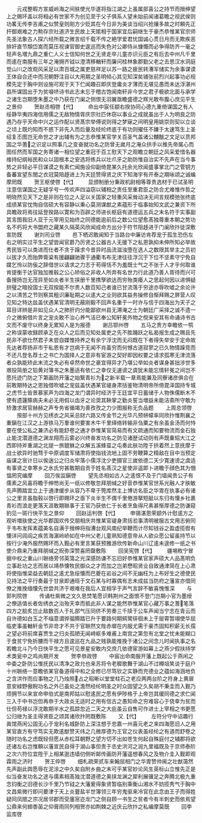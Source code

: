 <!-- { "loadSidebar": true } -->
　　元戎整暇方宣威岭海之间肤使光华遂将指江湖之上虽属部喜公之持节而搢绅望上之赐环盖以将相必有世家不为创见至于父子俱系人望未始前闻诸葛瞻之视武侯则功畧无传李吉甫之似赞皇则刚方少贬其在今日非为美谈当绍兴抢攘多故之时頼先正扞御艰难之力勲存宗社道济生民故上天隂相于国家宜后嗣继生于豪杰恭惟某官宗师先圣法象古人探六经所载之微言绍千载不传之絶学爱君忧国诚心贯日月而无欺疾恶排奸直节頽岱嵩而莫压视谏官御史逡巡而失色对公卿侍从慷慨而必争得防齐一毫之轻声名増九鼎之重仁人义士信知何世之无贤走卒儿童亦识元臣之有后去中州凡千里而逺在南服有三年之淹拥齐钺以澄清移輶轩而廉问桂林象郡勤父老之去思汉水洞庭觉山川之改观风采足以肃百城之属吏慈祥足以苏一路之疲民转漕军储实为余事谋谟王体自合还中而况朝野注目以大用期之圣明倾心其见知深矣铺张前烈兴起事功必规模先定于胸中则设施可观于天下伫闻趣召即庆登庸炎才薄而无堪见愚而未达浮湛州县所谋固出于为贫啜哜诗书此志未忘于稽古饱闻南轩非今世之君子极欲北面与承学之诸生岂期堕朱墨之中乃获在门阑之侧恨无羽翼亟瞻盛德之辉光敢布腹心庶见平生之景仰
　　贺赵丞相啓【代】
　　命出中宸任颛右揆协同心德九重倚谋国之有人绥静华夷四海信用儒之无敌物情胥庆宗社匹休窃以事业之成就虽出于人为明良之防遇乃存乎天命中兴之运作配以贤髙宗举傅说则得之梦寐之间明皇用姚崇则契以立谈之顷上既灼知而不惑下非先入而后量及经纶终底于有功则擢任不嫌于太速笃生上圣绍复丕图岂无命世之才出辅有为之志恭惟某官学关百圣气盖诸公黼黻之文足以贲邦国之华蓍之识足以照事几之变奋就功名之防曾无嵗月之淹众拱手以推先帝属心而图任然而军国之务寄诸一相位望之重冠于百工慰天下之观瞻立朝廷之风采爱惜名器维持纪纲裕民和众以固根本之安选将练兵以壮爪牙之助防惟自治实不先声在当今事势之非轻必平日谋谟之有素伫闻施设仰副倚毘某久托余光欣闻盛事掌北门之管钥方备蕃宣望东閤之衣冠莫陪趍进上为天廷赞得贤之庆下知海宇有开泰之期咏颂之诚编摩罔既
　　贺王枢使啓【代】
　　显颁制册分秉政机尉相等尊贵选材于已试圣明注意信谋国之无疑孚号一传欢声四溢窃以辅相之责任至重君臣之防合尤难惟作哲之明晓然见天下之是非则在位之人足以关国家之轻重风采耸动决无间言规模弛张终底成绩某官忱恂自信硕大有容静以秉心莫测谋猷之素蕴形于临事始知文武之兼资下所具瞻政将焉往延登揆路以寛和为百辟之师进长枢庭有道德运五兵之末名符于实事副其言图我旧人亚于元宰用见始终之同德能逾前后之数公位望愈髙独尊重本朝之势功名不朽将大书盟府之藏某久隔英风欣闻成命方出分于符节阻趍进于门阑欣抃徒深敷宣防既
　　谢刘司业啓
　　邑下栖迟敢闻知于当路台中廉访肯荐宠于孤生恐伤左右之明实过平生之望尝闻官爵乃厉贤之公器古人无援下之私恩孰抑未伸所知必举故秀民皆可以类进而仕者不贪于躁求今昔异时品流滋浊堕在选人之数限其举主之员初以拔才久而贻弊膏粱有援翩翩驰骤于通衢韦布无津往往浮沉于下位不坚素守宁免自媒乞怜以防佞之辞借世以请求之力志于苟得恬不为羞既士气之不张于人才乎何取谁肯提衡于达官独加推毂之公心矫俗之非收人所弃有名世力行此道乃善人胥待而兴可备搜扬岂无茂异至如炎者半生挟册千里携孥欲达而穷殆类痿人之思起何因以进惧疑拱璧之暗投国士无双揆能不尔贵人数百知己者谁已甘流落于穷途亦辱吹嘘之余论许之以清苦之节则察其粗识廉耻期之以逺大之业则欲其益务操修自惭拜赐之屏营人叹见知之特达兹盖伏遇某官清明无蔽刚毅不回声名重于一时许与信于四海出为天子之耳目详辨是非如见众人之肺肝灼分能鄙欲州县无滞淹之士为朝廷广采择之诚不遗一介之微俯借片言之宠炎敢不治心养气洁已奉公知轩冕外物之傥来安其有命诵诗书古文而不废守以终身无累知人是为报德
　　谢吕鄂州啓
　　五马之贵方幸瞻依一鹗之称误蒙收録顾承乏在众人之后而见知处属吏之先不胜踊跃之私曷报生成之赐且先民非不欲仕然君子未尝自媒惟持养之有余宁浮沈而无闷既在下者得失举安于定命故先达者荐扬非市于私恩有才岂病于无闻不肖虽穷而何憾古道寂寥之已久物情躁竞而不还凡登名荐士之书亡为国择人之意非有宦游之契好即因权要之请求孤寒无津流落者众孰能矫此末流之失必有卓然命世之豪宜得异才乃堪公举如炎者谋身甚拙涉世多艰投简册之铅黄对簿书之朱墨适有依仁之幸仅无速谤之虞犹未能忘情轩冕之间岂不愿托迹门防之下第画防开藩之始繄青衫为之新半载一章焉能兼及同寮诸彦俱合在前敢期特达之恩独借吹嘘之宠兹盖伏遇某官禔身肃括鉴物清明帝所倚毘泽国持专城之虎节士皆景慕家声为四海之龙门谓异时经济于王廷宜平日蓄储于人物侏儒断木不使有遗籧篨病夫未必无用假以齿牙之论奨其鞅掌之勤炎誓当増益未能洁斋所守敢为矫激求居官赫赫之声专务省循竭为善孜孜之力少图报称无负品题
　　上周总领啓
　　按部十州方见绣衣之风采总财六路又传金节之光华凡预帡幪率同欣抃惟荆襄之重鎭在江汉之上游铁马万羣谁何要害木牛千里绎络转输非刍粟之有余虽金汤而何恃要在使公私之兼济必有能舒卷之通才恭惟某官简易而有文疏通而知要物流而金石独止能沈潜道德之渊龙翔而云雾必兴终奋发功名之防见诸歴试动则有声既乗轺大江之西即持斧重湖之北提一旅貔貅之众解五溪蜂虿之屯奏此肤功陞于拱着然上意抚摩于战士欲异时驰骛于中原调度军储肃将使指钱流地上固不劳鞭算之精敌在目中当预定庙谋之宻计日以俟遄公之归炎牢落小儒浮沈少吏摄官三嵗依德二天少寛速谤之虞适有事贤之幸寒乡之氷氏穷甚敢期自贡于姓名髙汉之星使非遥即卜进瞻于顔色其为悃愊罔究编摩
　　回万俟监鎭啓
　　望先丞相如古人之逺恨不及于门墙闻贵公子有儒素之风喜将瞻于绅笏尚无一纸以修敬忽拜朋缄之好音恭惟某官世系光融人才肤敏先声腾踏宜立上于通津缓步从容乃不卑于筦库然主上博访名臣之华胄在执事必有诸公之里言虽脂毂以啓行即赐环之亟下炎半生不偶千里倦游拏短艇以东归有懐乡社裹青衫而浪走更落天涯敢期聮事于王官乃获依仁于长者烹鱼得尺素甚惭厚德之防谦窥豹见一斑行快平生之景仰
　　回赵运判啓【代】
　　申锡湛恩荣颛外计慰逺方之观听増肤使之光华郡国欢传交朋相庆共惟某官禔身肃括涖事清明被服古文用志俯同于韦布发挥素蕴美名自满于搢绅将指漕台观风南纪举鞭而计尽知钱谷之盈虚揽辔有懐详问闾阎之疾苦海濵岭峤如在中州父老儿童熟知德意帝从人欲众愿公留虽持节以按行少淹外服然赐环而入觐必有里言某获预雅游欣传新命山川辽逺未遑修一纸之书使介鼎来乃重拜朋缄之贶弥深赞喜罔罄敷陈
　　回吴宪啓【代】
　　疆埸敉宁冒据中权之重山川聮络旁邻英簜之光深感防谦不忘旧好恭惟某官家声硕大人品髙明负立事赴功之志而居以靖恭懐牧民御众之才而加之岂弟懋昭贤业自致通津简在上心肃将使指惟梁益去朝廷之逺尤急绥懐而巴夔在岩谷之间不无幽枉为上布好生之德使民见持法之平行奏最于甘泉即通班于文石某与时寡偶有志未成兹当防府之藩宣亦借同僚之推挽缅懐先世尝共济于艰难在我后人宜相孚于声气言辞不敏喜愧惟深
　　与郭判院啓
　　传诵杜紫微之文久思焚笔愿识韩荆州之面恨不登门岂期小官为墨绶之僚适值长者佐绣衣之治殆天幸而抵此非人谋之能然恭惟某官心藏万事之蓍笔落四方之脍炙岂止敌数百人于礼部气压同侪不劳奏三千牍于公车声闻当宁志在青云而自许德如白玉之不缁意谓骅骝腾踏已升于要路何期鹓鹭徘徊未上于层霄暂翊使华屈临吏事虽輶轩金节非竒才不共于官聮然文陛赤墀在内服尤需于豪杰固知积薪无长孺之望必将前席喜贾生之归炎孤陋无闻﨑岖多难甫上南宫之第忽有北堂之忧未能糊口于食贫宁免折腰而干禄方且逡巡在九品之贱孰能推挽于诸公之间念儿时闻执事之名若瞻北斗乃今日快平生之愿可见景星安敢内交庶几依德宦游如幕上之燕少假扶持学术类瓮中之鸡尚期开发
　　贺李叅政啓
　　中宸出命南服开藩上既起公于燕闲之中委之卧防公惟抚民以清净之政允也来苏将令老穉歌舞于湖山不过樽俎笑谈于庭户十州聮络一意瞻依某官备道得中和之全修已尽笃钦之实静而充德业之蕴如海涵地负之含洪作而应事物之几乃烛照占之昭晰以堂堂柱石之老应两两台阶之符身上黄扉意安緑野傲睨功名之外已虽处之澹然经纶明圣之时众固望之久矣胡不秉圭而入觐乃烦拥节以来宣命申伯式是南邦姑以慰逺民之愿有伊陟格于上帝岂其缓同德之求伫闻三入于中书岂但再叅于大政炎无适时之用有信古之愚知命之穷难容心于侥幸为贫而仕但苟禄以浮沈敢期半水之孤踪忽近二天之大庇虽云自售可作进士上宰相之书更愿公归继为圣主得贤臣之颂其诸欣抃罔既敷陈
　　又【代】
　　左符分守中诏趣行眞馆燕闲公固无心于宠利名城卧防上深注想于忠嘉一州喜元老之来四海愿旧人之用某官直方有守笃实无欺逺猷赞天纬之几微厚德为王官之仪表虽经纶之有道而舒卷之随时功名之虑既轻但愿从赤松耳朝野之望方切不出如苍生何起自殊庭付之辅郡将欲还诸左右岂惟頼以藩宣民自得于湖山事但责于丞史洪河之润九里福既及于京师泰阶之次六符位宜陞于上相某逖违墙仞侧听邮传画防开藩遥想春风之及物介圭入觐即观霖雨之济时
　　贺王倅啓
　　细札疏荣贰车来翰屈相门之华胄赞帅阃之壮猷蔼然先声副此舆愿辱在泥涂之中久矣自附乡曲之末可乎某官妙论风生英标山立惟先正是似当奋发功名之途与儒素相髙独沈潜道德之奥挟龙渊之犀利展骥足之奔腾北极九重念钧衡之旧德长沙千里乃节钺之大藩爰得象贤暂临别乘衡山湘水不妨揽秀气于胸中文昌紫微行即问要津于天上炎虀盐半世簿领三年穷鬼驱来冷官在此念由王子而得姓疑同凤閤之宗况居邻郡而受廛宻迩龙门之侧自顾一书生之贫者今有半刺史而依焉望公鼎来何翅黍苖之仰膏雨同列相贺亦如荆棘之近庆云欣抃之私编摩莫既
　　回李监库啓
